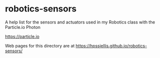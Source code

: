 # robotics-sensors
A help list for the sensors and actuators used in my Robotics class with the Particle.io Photon

https://particle.io


Web pages for this directory are at https://hpssjellis.github.io/robotics-sensors/
